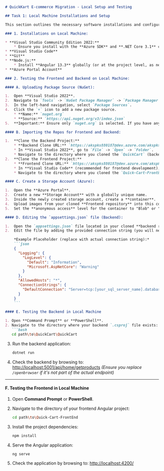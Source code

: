 ````markdown
# QuickKart E-commerce Migration - Local Setup and Testing

## Task 1: Local Machine Installations and Setup

This section outlines the necessary software installations and configurations on your local machine to set up and test the QuickKart frontend and backend applications.

### 1. Installations on Local Machine:

* **Visual Studio Community Edition 2022:**
    * Ensure you install with the **Azure SDK** and **.NET Core 3.1** components.
* **Visual Studio Code**
* **Git**
* **Node.js:**
    * Install **Angular 13.3** globally (or at the project level, as needed). You can typically install Angular CLI using `npm install -g @angular/cli@13.3`.
* **Azure Portal Account**

### 2. Testing the Frontend and Backend on Local Machine:

#### A. Uploading Package Source (NuGet):

1.  Open **Visual Studio 2022**.
2.  Navigate to `Tools` -> `NuGet Package Manager` -> `Package Manager Settings`.
3.  In the left-hand navigation, select `Package Sources`.
4.  Click the `+` icon to add a new package source.
    * **Name:** `nuget.org`
    * **Source:** `https://api.nuget.org/v3/index.json`
5.  **Important:** Ensure only `nuget.org` is selected. If you have any other package sources, deselect them.

#### B. Importing the Repos for Frontend and Backend:

1.  **Clone the Backend Project:**
    * **Backend Clone URL:** `https://akspks880187@dev.azure.com/akspks880187/QuickCart/_git/QuickCart`
    * In **Visual Studio 2022**, go to `File` -> `Open` -> `Folder`.
    * Navigate to the directory where you cloned the `QuickCart` (backend) repository.
2.  **Clone the Frontend Project:**
    * **Frontend Clone URL:** `https://akspks880187@dev.azure.com/akspks880187/QuickCart/_git/Quick-Cart-FrontEnd`
    * In **Visual Studio Code** (recommended for frontend development), open a new folder.
    * Navigate to the directory where you cloned the `Quick-Cart-FrontEnd` repository.

#### C. Create a Storage Account (Azure):

1.  Open the **Azure Portal**.
2.  Create a new **Storage Account** with a globally unique name.
3.  Inside the newly created storage account, create a **container**.
4.  Upload images from your cloned **Frontend repository** into this container.
5.  Set the **anonymous access** level for the container to "Blob" or "Container" to allow public access to the images.

#### D. Editing the `appsettings.json` file (Backend):

1.  Open the `appsettings.json` file located in your cloned **backend repository** (e.g., `QuickCart/QuickCart.csproj` folder) in **Visual Studio 2022**.
2.  Edit the file by adding the provided connection string (you will need to obtain this connection string from your Azure SQL Database once it's set up, or a placeholder if provided in problem statement).

    *Example Placeholder (replace with actual connection string):*
    ```json
    {
      "Logging": {
        "LogLevel": {
          "Default": "Information",
          "Microsoft.AspNetCore": "Warning"
        }
      },
      "AllowedHosts": "*",
      "ConnectionStrings": {
        "DefaultConnection": "Server=tcp:[your_sql_server_name].database.windows.net,1433;Initial Catalog=[your_database_name];Persist Security Info=False;User ID=[your_user_id];Password=[your_password];MultipleActiveResultSets=False;Encrypt=True;TrustServerCertificate=False;Connection Timeout=30;"
      }
    }
    ```

#### E. Testing the Backend in Local Machine

1. Open **Command Prompt** or **PowerShell**.
2. Navigate to the directory where your backend `.csproj` file exists:  
   ```bash
   cd path\to\QuickCart\QuickCart
````

3. Run the backend application:

   ```bash
   dotnet run
   ```
4. Check the backend by browsing to:
   [http://localhost:5001/api/home/getproducts](http://localhost:5001/api/home/getproducts)
   *(Ensure you replace `/openbrowser` if it's not part of the actual endpoint)*

---

#### F. Testing the Frontend in Local Machine

1. Open **Command Prompt** or **PowerShell**.
2. Navigate to the directory of your frontend Angular project:

   ```bash
   cd path\to\Quick-Cart-FrontEnd
   ```
3. Install the project dependencies:

   ```bash
   npm install
   ```
4. Serve the Angular application:

   ```bash
   ng serve
   ```
5. Check the application by browsing to:
   [http://localhost:4200/](http://localhost:4200/)

```

